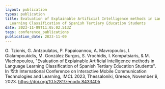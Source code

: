 ```yaml
---
layout: publication
types: publication
title: Evaluation of Explainable Artificial Intelligence methods in Language
  Learning Classification of Spanish Tertiary Education Students
date: 2023-11-09T11:05:02.513Z
tags: conference_publications
publication_date: 2023-11-09
---
```

<!--StartFragment-->

G. Tzionis, G. Antzoulatos, P. Papaioannou, A. Mavropoulos, I. Gialampoukidis, M. González Burgos, S. Vrochidis, I. Kompatsiaris, & M. Vlachopoulou, "Evaluation of Explainable Artificial Intelligence methods in Language Learning Classification of Spanish Tertiary Education Students". In *1*5th International Conference on Interactive Mobile Communication Technologies and Learning, IMCL 2023, Thessaloniki, Greece, November 9, 2023. https://doi.org/10.5281/zenodo.8433405

<!--EndFragment-->